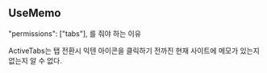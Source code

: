 ## UseMemo

"permissions": ["tabs"],
를 줘야 하는 이유

ActiveTabs는 탭 전환시 익텐 아이콘을 클릭하기 전까진 현재 사이트에 메모가 있는지 없는지 알 수 없다.